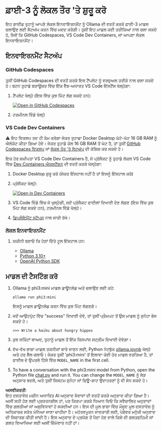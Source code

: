 # ਫ਼ਾਈ-3 ਨੂੰ ਲੋਕਲ ਤੌਰ 'ਤੇ ਸ਼ੁਰੂ ਕਰੋ

ਇਹ ਗਾਈਡ ਤੁਹਾਨੂੰ ਆਪਣੇ ਲੋਕਲ ਇਨਵਾਇਰਨਮੈਂਟ ਨੂੰ Ollama ਦੀ ਵਰਤੋਂ ਕਰਕੇ ਫ਼ਾਈ-3 ਮਾਡਲ ਚਲਾਉਣ ਲਈ ਸੈਟਅੱਪ ਕਰਨ ਵਿੱਚ ਮਦਦ ਕਰੇਗੀ। ਤੁਸੀਂ ਇਹ ਮਾਡਲ ਕਈ ਤਰੀਕਿਆਂ ਨਾਲ ਚਲਾ ਸਕਦੇ ਹੋ, ਜਿਵੇਂ ਕਿ GitHub Codespaces, VS Code Dev Containers, ਜਾਂ ਆਪਣਾ ਲੋਕਲ ਇਨਵਾਇਰਨਮੈਂਟ।

## ਇਨਵਾਇਰਨਮੈਂਟ ਸੈਟਅੱਪ

### GitHub Codespaces

ਤੁਸੀਂ GitHub Codespaces ਦੀ ਵਰਤੋਂ ਕਰਕੇ ਇਸ ਟੈਂਪਲੇਟ ਨੂੰ ਵਰਚੁਅਲ ਤਰੀਕੇ ਨਾਲ ਚਲਾ ਸਕਦੇ ਹੋ। ਬਟਨ ਤੁਹਾਡੇ ਬਰਾਊਜ਼ਰ ਵਿੱਚ ਇੱਕ ਵੈੱਬ-ਅਧਾਰਤ VS Code ਇੰਸਟੈਂਸ ਖੋਲ੍ਹੇਗਾ:

1. ਟੈਂਪਲੇਟ ਖੋਲ੍ਹੋ (ਇਸ ਵਿੱਚ ਕੁਝ ਮਿੰਟ ਲੱਗ ਸਕਦੇ ਹਨ):

    [![Open in GitHub Codespaces](https://github.com/codespaces/badge.svg)](https://codespaces.new/microsoft/phi-3cookbook)

2. ਟਰਮੀਨਲ ਵਿੰਡੋ ਖੋਲ੍ਹੋ

### VS Code Dev Containers

⚠️ ਇਹ ਵਿਕਲਪ ਤਦ ਹੀ ਕੰਮ ਕਰੇਗਾ ਜੇਕਰ ਤੁਹਾਡਾ Docker Desktop ਘੱਟੋ-ਘੱਟ 16 GB RAM ਨੂੰ ਐਲੋਕੇਟ ਕੀਤਾ ਗਿਆ ਹੋਵੇ। ਜੇਕਰ ਤੁਹਾਡੇ ਕੋਲ 16 GB RAM ਤੋਂ ਘੱਟ ਹੈ, ਤਾਂ ਤੁਸੀਂ [GitHub Codespaces ਵਿਕਲਪ](../../../../../md/01.Introduction/01) ਜਾਂ [ਲੋਕਲ ਤੌਰ 'ਤੇ ਸੈਟਅੱਪ](../../../../../md/01.Introduction/01) ਦੀ ਕੋਸ਼ਿਸ਼ ਕਰ ਸਕਦੇ ਹੋ।

ਇਕ ਹੋਰ ਸਮੀਪਤਾ VS Code Dev Containers ਹੈ, ਜੋ ਪ੍ਰੋਜੈਕਟ ਨੂੰ ਤੁਹਾਡੇ ਲੋਕਲ VS Code ਵਿੱਚ [Dev Containers ਐਕਸਟੈਂਸ਼ਨ](https://marketplace.visualstudio.com/items?itemName=ms-vscode-remote.remote-containers) ਦੀ ਵਰਤੋਂ ਕਰਕੇ ਖੋਲ੍ਹੇਗਾ:

1. Docker Desktop ਸ਼ੁਰੂ ਕਰੋ (ਜੇਕਰ ਇੰਸਟਾਲ ਨਹੀਂ ਹੈ ਤਾਂ ਇਸਨੂੰ ਇੰਸਟਾਲ ਕਰੋ)
2. ਪ੍ਰੋਜੈਕਟ ਖੋਲ੍ਹੋ:

    [![Open in Dev Containers](https://img.shields.io/static/v1?style=for-the-badge&label=Dev%20Containers&message=Open&color=blue&logo=visualstudiocode)](https://vscode.dev/redirect?url=vscode://ms-vscode-remote.remote-containers/cloneInVolume?url=https://github.com/microsoft/phi-3cookbook)

3. VS Code ਵਿੰਡੋ ਵਿੱਚ ਜੋ ਖੁਲ੍ਹੇਗੀ, ਜਦੋਂ ਪ੍ਰੋਜੈਕਟ ਫਾਈਲਾਂ ਦਿਖਾਈ ਦੇਣ ਲੱਗਣ (ਇਸ ਵਿੱਚ ਕੁਝ ਮਿੰਟ ਲੱਗ ਸਕਦੇ ਹਨ), ਟਰਮੀਨਲ ਵਿੰਡੋ ਖੋਲ੍ਹੋ।
4. [ਡਿਪਲੌਇਮੈਂਟ ਸਟੈਪਸ](../../../../../md/01.Introduction/01) ਨਾਲ ਜਾਰੀ ਰੱਖੋ।

### ਲੋਕਲ ਇਨਵਾਇਰਨਮੈਂਟ

1. ਯਕੀਨੀ ਬਣਾਓ ਕਿ ਹੇਠਾਂ ਦਿੱਤੇ ਟੂਲ ਇੰਸਟਾਲ ਹਨ:

    * [Ollama](https://ollama.com/)
    * [Python 3.10+](https://www.python.org/downloads/)
    * [OpenAI Python SDK](https://pypi.org/project/openai/)

## ਮਾਡਲ ਦੀ ਟੈਸਟਿੰਗ ਕਰੋ

1. Ollama ਨੂੰ phi3:mini ਮਾਡਲ ਡਾਊਨਲੋਡ ਅਤੇ ਚਲਾਉਣ ਲਈ ਕਹੋ:

    ```shell
    ollama run phi3:mini
    ```

    ਇਸਨੂੰ ਮਾਡਲ ਡਾਊਨਲੋਡ ਕਰਨ ਵਿੱਚ ਕੁਝ ਮਿੰਟ ਲੱਗਣਗੇ।

2. ਜਦੋਂ ਆਉਟਪੁੱਟ ਵਿੱਚ "success" ਦਿਖਾਈ ਦੇਵੇ, ਤਾਂ ਤੁਸੀਂ ਪ੍ਰੌਮਪਟ ਤੋਂ ਉਸ ਮਾਡਲ ਨੂੰ ਸੁਨੇਹਾ ਭੇਜ ਸਕਦੇ ਹੋ।

    ```shell
    >>> Write a haiku about hungry hippos
    ```

3. ਕੁਝ ਸਕਿੰਟਾਂ ਬਾਅਦ, ਤੁਹਾਨੂੰ ਮਾਡਲ ਤੋਂ ਇੱਕ ਰਿਸਪਾਂਸ ਸਟ੍ਰੀਮ ਦਿਖਾਈ ਦੇਵੇਗਾ।

4. ਵੱਖ-ਵੱਖ ਭਾਸ਼ਾ ਮਾਡਲ ਤਕਨੀਕਾਂ ਬਾਰੇ ਜਾਣਨ ਲਈ, Python ਨੋਟਬੁੱਕ [ollama.ipynb](../../../../../code/01.Introduce/ollama.ipynb) ਖੋਲ੍ਹੋ ਅਤੇ ਹਰ ਸੈੱਲ ਚਲਾਓ। ਜੇਕਰ ਤੁਸੀਂ 'phi3:mini' ਤੋਂ ਇਲਾਵਾ ਕੋਈ ਹੋਰ ਮਾਡਲ ਵਰਤਿਆ ਹੈ, ਤਾਂ ਫਾਈਲ ਦੇ ਉਪਰਲੇ ਹਿੱਸੇ ਵਿੱਚ `MODEL_NAME` in the first cell.

5. To have a conversation with the phi3:mini model from Python, open the Python file [chat.py](../../../../../code/01.Introduce/chat.py) and run it. You can change the `MODEL_NAME` ਨੂੰ ਲੋੜ ਅਨੁਸਾਰ ਬਦਲੋ, ਅਤੇ ਤੁਸੀਂ ਸਿਸਟਮ ਸੁਨੇਹਾ ਜਾਂ ਫਿਊ-ਸ਼ਾਟ ਉਦਾਹਰਣਾਂ ਨੂੰ ਵੀ ਸੋਧ ਸਕਦੇ ਹੋ।

**ਅਸਵੀਕਰਤੀ**:  
ਇਹ ਦਸਤਾਵੇਜ਼ ਮਸ਼ੀਨ ਅਧਾਰਿਤ AI ਅਨੁਵਾਦ ਸੇਵਾਵਾਂ ਦੀ ਵਰਤੋਂ ਕਰਕੇ ਅਨੁਵਾਦ ਕੀਤਾ ਗਿਆ ਹੈ। ਅਸੀਂ ਸਹੀ ਹੋਣ ਲਈ ਪ੍ਰਯਤਨਸ਼ੀਲ ਹਾਂ, ਪਰ ਕਿਰਪਾ ਕਰਕੇ ਧਿਆਨ ਦਿਓ ਕਿ ਸਵੈਚਾਲਿਤ ਅਨੁਵਾਦਾਂ ਵਿੱਚ ਗਲਤੀਆਂ ਜਾਂ ਅਸੁਵਿਧਾਵਾਂ ਹੋ ਸਕਦੀਆਂ ਹਨ। ਇਸ ਦੀ ਮੂਲ ਭਾਸ਼ਾ ਵਿੱਚ ਮੌਜੂਦ ਮੂਲ ਦਸਤਾਵੇਜ਼ ਨੂੰ ਅਧਿਕਾਰਕ ਸਰੋਤ ਮੰਨਿਆ ਜਾਣਾ ਚਾਹੀਦਾ ਹੈ। ਮਹੱਤਵਪੂਰਨ ਜਾਣਕਾਰੀ ਲਈ, ਪੇਸ਼ੇਵਰ ਮਨੁੱਖੀ ਅਨੁਵਾਦ ਦੀ ਸਿਫਾਰਸ਼ ਕੀਤੀ ਜਾਂਦੀ ਹੈ। ਇਸ ਅਨੁਵਾਦ ਦੇ ਪ੍ਰਯੋਗ ਤੋਂ ਪੈਦਾ ਹੋਣ ਵਾਲੇ ਕਿਸੇ ਵੀ ਗਲਤਫਹਿਮੀ ਜਾਂ ਗਲਤ ਵਿਆਖਿਆ ਲਈ ਅਸੀਂ ਜ਼ਿੰਮੇਵਾਰ ਨਹੀਂ ਹਾਂ।